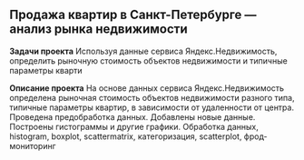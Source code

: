 ## Продажа квартир в Санкт-Петербурге — анализ рынка недвижимости
**Задачи проекта** Используя данные сервиса Яндекс.Недвижимость, определить рыночную стоимость объектов недвижимости и типичные параметры кварти 

**Описание проекта** На основе данных сервиса Яндекс.Недвижимость определена рыночная стоимость объектов недвижимости разного типа, типичные параметры квартир, в зависимости от удаленности от центра. Проведена предобработка данных. Добавлены новые данные. Построены гистограммы и другие графики.
Обработка данных, histogram, boxplot, scattermatrix, категоризация, scatterplot, фрод-мониторинг
